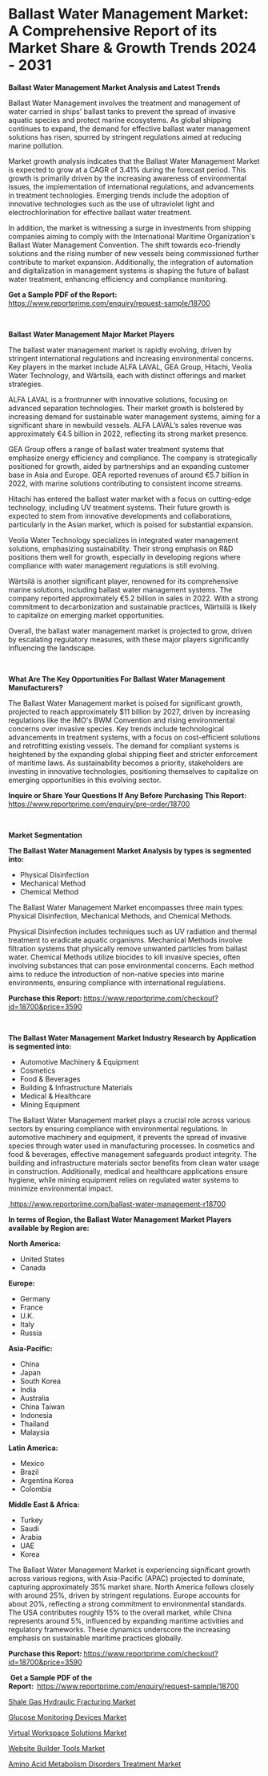 <p><h1>Ballast Water Management Market: A Comprehensive Report of its Market Share & Growth Trends 2024 - 2031</h1></p><p><strong>Ballast Water Management Market Analysis and Latest Trends</strong></p>
<p><p>Ballast Water Management involves the treatment and management of water carried in ships' ballast tanks to prevent the spread of invasive aquatic species and protect marine ecosystems. As global shipping continues to expand, the demand for effective ballast water management solutions has risen, spurred by stringent regulations aimed at reducing marine pollution.</p><p>Market growth analysis indicates that the Ballast Water Management Market is expected to grow at a CAGR of 3.41% during the forecast period. This growth is primarily driven by the increasing awareness of environmental issues, the implementation of international regulations, and advancements in treatment technologies. Emerging trends include the adoption of innovative technologies such as the use of ultraviolet light and electrochlorination for effective ballast water treatment.</p><p>In addition, the market is witnessing a surge in investments from shipping companies aiming to comply with the International Maritime Organization's Ballast Water Management Convention. The shift towards eco-friendly solutions and the rising number of new vessels being commissioned further contribute to market expansion. Additionally, the integration of automation and digitalization in management systems is shaping the future of ballast water treatment, enhancing efficiency and compliance monitoring.</p></p>
<p><strong>Get a Sample PDF of the Report:&nbsp;</strong> <a href="https://www.reportprime.com/enquiry/request-sample/18700?utm_campaign=36&utm_medium=2&utm_source=Github&utm_content=ia&utm_term=21112024&utm_id=ballast-water-management">https://www.reportprime.com/enquiry/request-sample/18700</a></p>
<p>&nbsp;</p>
<p><strong>Ballast Water Management Major Market Players</strong></p>
<p><p>The ballast water management market is rapidly evolving, driven by stringent international regulations and increasing environmental concerns. Key players in the market include ALFA LAVAL, GEA Group, Hitachi, Veolia Water Technology, and Wärtsilä, each with distinct offerings and market strategies.</p><p>ALFA LAVAL is a frontrunner with innovative solutions, focusing on advanced separation technologies. Their market growth is bolstered by increasing demand for sustainable water management systems, aiming for a significant share in newbuild vessels. ALFA LAVAL’s sales revenue was approximately €4.5 billion in 2022, reflecting its strong market presence.</p><p>GEA Group offers a range of ballast water treatment systems that emphasize energy efficiency and compliance. The company is strategically positioned for growth, aided by partnerships and an expanding customer base in Asia and Europe. GEA reported revenues of around €5.7 billion in 2022, with marine solutions contributing to consistent income streams.</p><p>Hitachi has entered the ballast water market with a focus on cutting-edge technology, including UV treatment systems. Their future growth is expected to stem from innovative developments and collaborations, particularly in the Asian market, which is poised for substantial expansion.</p><p>Veolia Water Technology specializes in integrated water management solutions, emphasizing sustainability. Their strong emphasis on R&D positions them well for growth, especially in developing regions where compliance with water management regulations is still evolving.</p><p>Wärtsilä is another significant player, renowned for its comprehensive marine solutions, including ballast water management systems. The company reported approximately €5.2 billion in sales in 2022. With a strong commitment to decarbonization and sustainable practices, Wärtsilä is likely to capitalize on emerging market opportunities.</p><p>Overall, the ballast water management market is projected to grow, driven by escalating regulatory measures, with these major players significantly influencing the landscape.</p></p>
<p>&nbsp;</p>
<p><strong>What Are The Key Opportunities For Ballast Water Management Manufacturers?</strong></p>
<p><p>The Ballast Water Management market is poised for significant growth, projected to reach approximately $11 billion by 2027, driven by increasing regulations like the IMO's BWM Convention and rising environmental concerns over invasive species. Key trends include technological advancements in treatment systems, with a focus on cost-efficient solutions and retrofitting existing vessels. The demand for compliant systems is heightened by the expanding global shipping fleet and stricter enforcement of maritime laws. As sustainability becomes a priority, stakeholders are investing in innovative technologies, positioning themselves to capitalize on emerging opportunities in this evolving sector.</p></p>
<p><strong>Inquire or Share Your Questions If Any Before Purchasing This Report:</strong> <a href="https://www.reportprime.com/enquiry/pre-order/18700?utm_campaign=36&utm_medium=2&utm_source=Github&utm_content=ia&utm_term=21112024&utm_id=ballast-water-management">https://www.reportprime.com/enquiry/pre-order/18700</a></p>
<p>&nbsp;</p>
<p><strong>Market Segmentation</strong></p>
<p><strong>The Ballast Water Management Market Analysis by types is segmented into:</strong></p>
<p><ul><li>Physical Disinfection</li><li>Mechanical Method</li><li>Chemical Method</li></ul></p>
<p><p>The Ballast Water Management Market encompasses three main types: Physical Disinfection, Mechanical Methods, and Chemical Methods. </p><p>Physical Disinfection includes techniques such as UV radiation and thermal treatment to eradicate aquatic organisms. Mechanical Methods involve filtration systems that physically remove unwanted particles from ballast water. Chemical Methods utilize biocides to kill invasive species, often involving substances that can pose environmental concerns. Each method aims to reduce the introduction of non-native species into marine environments, ensuring compliance with international regulations.</p></p>
<p><strong>Purchase this Report:&nbsp;</strong><a href="https://www.reportprime.com/checkout?id=18700&price=3590&utm_campaign=36&utm_medium=2&utm_source=Github&utm_content=ia&utm_term=21112024&utm_id=ballast-water-management">https://www.reportprime.com/checkout?id=18700&price=3590</a></p>
<p>&nbsp;</p>
<p><strong>The Ballast Water Management Market Industry Research by Application is segmented into:</strong></p>
<p><ul><li>Automotive Machinery & Equipment</li><li>Cosmetics</li><li>Food & Beverages</li><li>Building & Infrastructure Materials</li><li>Medical & Healthcare</li><li>Mining Equipment</li></ul></p>
<p><p>The Ballast Water Management market plays a crucial role across various sectors by ensuring compliance with environmental regulations. In automotive machinery and equipment, it prevents the spread of invasive species through water used in manufacturing processes. In cosmetics and food & beverages, effective management safeguards product integrity. The building and infrastructure materials sector benefits from clean water usage in construction. Additionally, medical and healthcare applications ensure hygiene, while mining equipment relies on regulated water systems to minimize environmental impact.</p></p>
<p><a href="https://www.reportprime.com/ballast-water-management-r18700?utm_campaign=36&utm_medium=2&utm_source=Github&utm_content=ia&utm_term=21112024&utm_id=ballast-water-management">&nbsp;https://www.reportprime.com/ballast-water-management-r18700</a></p>
<p><strong>In terms of Region, the Ballast Water Management Market Players available by Region are:</strong></p>
<p>
    <p> <strong> North America: </strong>
        <ul>
            <li>United States</li>
            <li>Canada</li>
        </ul>
        </p> 
    <p> <strong> Europe: </strong>
        <ul>
            <li>Germany</li>
            <li>France</li>
            <li>U.K.</li>
            <li>Italy</li>
            <li>Russia</li>
        </ul>
        </p> 
    <p> <strong> Asia-Pacific: </strong>
        <ul>
            <li>China</li>
            <li>Japan</li>
            <li>South Korea</li>
            <li>India</li>
            <li>Australia</li>
            <li>China Taiwan</li>
            <li>Indonesia</li>
            <li>Thailand</li>
            <li>Malaysia</li>
        </ul>
        </p> 
    <p> <strong> Latin America: </strong>
        <ul>
            <li>Mexico</li>
            <li>Brazil</li>
            <li>Argentina Korea</li>
            <li>Colombia</li>
        </ul>
        </p> 
    <p> <strong> Middle East & Africa: </strong>
        <ul>
            <li>Turkey</li>
            <li>Saudi</li>
            <li>Arabia</li>
            <li>UAE</li>
            <li>Korea</li>
        </ul>
    </p>
    </p>
<p><p>The Ballast Water Management Market is experiencing significant growth across various regions, with Asia-Pacific (APAC) projected to dominate, capturing approximately 35% market share. North America follows closely with around 25%, driven by stringent regulations. Europe accounts for about 20%, reflecting a strong commitment to environmental standards. The USA contributes roughly 15% to the overall market, while China represents around 5%, influenced by expanding maritime activities and regulatory frameworks. These dynamics underscore the increasing emphasis on sustainable maritime practices globally.</p></p>
<p><strong>Purchase this Report: </strong><a href="https://www.reportprime.com/checkout?id=18700&price=3590&utm_campaign=36&utm_medium=2&utm_source=Github&utm_content=ia&utm_term=21112024&utm_id=ballast-water-management">https://www.reportprime.com/checkout?id=18700&price=3590</a></p>
<p>&nbsp;<strong>Get a Sample PDF of the Report:&nbsp;&nbsp;</strong><a href="https://www.reportprime.com/enquiry/request-sample/18700?utm_campaign=36&utm_medium=2&utm_source=Github&utm_content=ia&utm_term=21112024&utm_id=ballast-water-management">https://www.reportprime.com/enquiry/request-sample/18700</a></p>
<p><strong></strong></p>
<p><p><a href="https://github.com/pizolina/Market-Research-Report-List-6/blob/main/shale-gas-hydraulic-fracturing-market.md?utm_campaign=36&utm_medium=2&utm_source=Github&utm_content=ia&utm_term=21112024&utm_id=ballast-water-management">Shale Gas Hydraulic Fracturing Market</a></p><p><a href="https://github.com/tamvrosiya/Market-Research-Report-List-6/blob/main/glucose-monitoring-devices-market.md?utm_campaign=36&utm_medium=2&utm_source=Github&utm_content=ia&utm_term=21112024&utm_id=ballast-water-management">Glucose Monitoring Devices Market</a></p><p><a href="https://www.linkedin.com/pulse/virtual-workspace-solutions-market-analysis-trends-development-pgbke?utm_campaign=36&utm_medium=2&utm_source=Github&utm_content=ia&utm_term=21112024&utm_id=ballast-water-management">Virtual Workspace Solutions Market</a></p><p><a href="https://www.linkedin.com/pulse/website-builder-tools-market-overview-forecast-2024-2031-kl2me?utm_campaign=36&utm_medium=2&utm_source=Github&utm_content=ia&utm_term=21112024&utm_id=ballast-water-management">Website Builder Tools Market</a></p><p><a href="https://issuu.com/reportprime-2/docs/amino-acid-metabolism-disorders-tre_0a2c13ff1e85fa?utm_campaign=36&utm_medium=2&utm_source=Github&utm_content=ia&utm_term=21112024&utm_id=ballast-water-management">Amino Acid Metabolism Disorders Treatment Market</a></p></p>